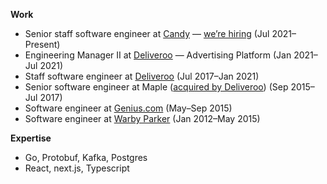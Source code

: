 **Work**
* Senior staff software engineer at [Candy](https://candy.com) — [we’re hiring](https://www.linkedin.com/jobs/view/2600249766/) (Jul 2021–Present)
* Engineering Manager II at [Deliveroo][deliveroo] — Advertising Platform (Jan 2021–Jul 2021)
* Staff software engineer at [Deliveroo][deliveroo] (Jul 2017–Jan 2021)
* Senior software engineer at Maple ([acquired by Deliveroo][acquisition]) (Sep 2015–Jul 2017)
* Software engineer at [Genius.com](https://genius.com) (May–Sep 2015)
* Software engineer at [Warby Parker](https://warbyparker.com) (Jan 2012–May 2015)

**Expertise**

* Go, Protobuf, Kafka, Postgres
* React, next.js, Typescript

[acquisition]: https://techcrunch.com/2017/05/08/maple-shuts-down/
[deliveroo]: https://deliveroo.co.uk
